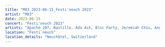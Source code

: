 ```yaml
---
title: "M83_2023-06-15_Festi'neuch 2023"
artist: "M83"
date: 2023-06-15
concert: "Festi'neuch 2023"
artists: "Apache 207, Bastille, Ada Aik, Bloc Party, Jeremiah Chiu, Angèle, Blonde Redhead, Adriatique, Aavikko, M83, Ay Wing, Azealia Banks, Caribou, Cosmic Kids, Anna Puu, Aloïse Sauvage, AuST, Rachika Nayar"
location: "Festi´neuch"
location_details: "Neuchâtel, Switzerland"
---
```

